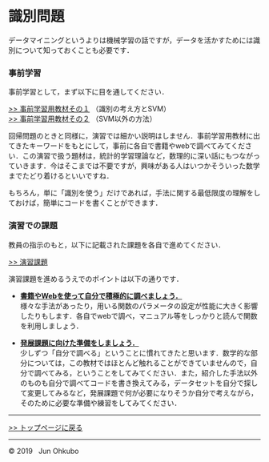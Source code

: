# 識別問題

データマイニングというよりは機械学習の話ですが，データを活かすためには識別について知っておくことも必要です．

### 事前学習
事前学習として，まず以下に目を通してください．

[>> 事前学習用教材その１](./PRIOR_LEARNING_1.md) （識別の考え方とSVM）  
[>> 事前学習用教材その２](./PRIOR_LEARNING_2.md) （SVM以外の方法）

回帰問題のときと同様に，演習では細かい説明はしません．事前学習用教材に出てきたキーワードをもとにして，事前に各自で書籍やwebで調べてみてください．この演習で扱う題材は，統計的学習理論など，数理的に深い話にもつながっていきます．今はそこまでは不要ですが，興味がある人はいつかそういった数学までたどり着けるといいですね．

もちろん，単に「識別を使う」だけであれば，手法に関する最低限度の理解をしておけば，簡単にコードを書くことができます．

### 演習での課題
教員の指示のもと，以下に記載された課題を各自で進めてください．

[>> 演習課題](./EXCERCISE.md)

演習課題を進めるうえでのポイントは以下の通りです．
- <u>**書籍やWebを使って自分で積極的に調べましょう．**</u>  
様々な手法があったり，用いる関数のパラメータの設定が性能に大きく影響したりもします．各自でwebで調べ，マニュアル等をしっかりと読んで関数を利用しましょう．

- <u>**発展課題に向けた準備をしましょう．**</u>  
少しずつ「自分で調べる」ということに慣れてきたと思います．数学的な部分については，この教材ではほとんど触れることができていませんので，自分で調べてみる，ということをしてみてください．また，紹介した手法以外のものも自分で調べてコードを書き換えてみる，データセットを自分で探して変更してみるなど，発展課題で何が必要になりそうか自分で考えながら，そのために必要な準備や練習をしてみてください．

***
[>> トップページに戻る](../README.md)
***
&copy; 2019 &nbsp; Jun Ohkubo
